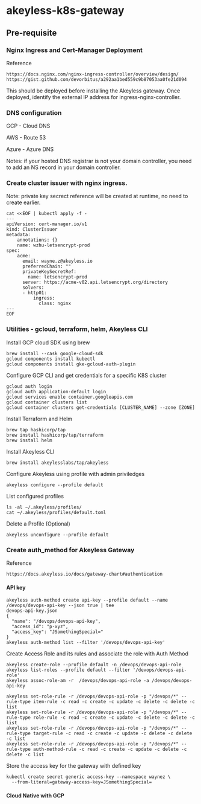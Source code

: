 # akeyless-k8s-gateway

## Pre-requisite

### Nginx Ingress and Cert-Manager Deployment
Reference
```
https://docs.nginx.com/nginx-ingress-controller/overview/design/
https://gist.github.com/devorbitus/a292aa1bed559c9b87053aa0fe21d094
```
This should be deployed before installing the Akeyless gateway.
Once deployed, identify the external IP address for ingress-nginx-controller.

### DNS configuration 
GCP - Cloud DNS

AWS - Route 53

Azure -  Azure DNS

Notes: if your hosted DNS registrar is not your domain controller, you need to add an NS
record in your domain controller.

### Create cluster issuer with nginx ingress. 

Note: private key secrect reference will be created at runtime, no need to create earlier.
```
cat <<EOF | kubectl apply -f -
---
apiVersion: cert-manager.io/v1
kind: ClusterIssuer
metadata:
    annotations: {}
    name: wzhu-letsencrypt-prod
spec:
    acme:
      email: wayne.z@akeyless.io
      preferredChain: ""
      privateKeySecretRef:
        name: letsencrypt-prod
      server: https://acme-v02.api.letsencrypt.org/directory
      solvers:
      - http01:
          ingress:
            class: nginx
---
EOF
```

### Utilities - gcloud, terraform, helm, Akeyless CLI
Install GCP cloud SDK using brew
```
brew install --cask google-cloud-sdk
gcloud components install kubectl
gcloud components install gke-gcloud-auth-plugin
```

Configure GCP CLI and get credentials for a specific K8S cluster 
```
gcloud auth login
gcloud auth application-default login
gcloud services enable container.googleapis.com
gcloud container clusters list
gcloud container clusters get-credentials [CLUSTER_NAME] --zone [ZONE]
```

Install Terraform and Helm
```
brew tap hashicorp/tap
brew install hashicorp/tap/terraform
brew install helm
```
Install Akeyless CLI
```
brew install akeylesslabs/tap/akeyless
```

Configure Akeyless using profile with admin priviledges
```
akeyless configure --profile default 
```

List configured profiles 
```
ls -al ~/.akeyless/profiles/
cat ~/.akeyless/profiles/default.toml
```
Delete a Profile (Optional)
```
akeyless unconfigure --profile default
```

### Create auth_method for Akeyless Gateway
Reference
```
https://docs.akeyless.io/docs/gateway-chart#authentication
```

#### API key
```
akeyless auth-method create api-key --profile default --name /devops/devops-api-key --json true | tee 
devops-api-key.json
{
  "name": "/devops/devops-api-key",
  "access_id": "p-xyz",
  "access_key": "JSomethingSpecial="
}
akeyless auth-method list --filter '/devops/devops-api-key'
```

Create Access Role and its rules and associate the role with Auth Method
```
akeyless create-role --profile default -n /devops/devops-api-role
akeyless list-roles --profile default --filter '/devops/devops-api-role'
akeyless assoc-role-am -r  /devops/devops-api-role -a /devops/devops-api-key

akeyless set-role-rule -r /devops/devops-api-role -p "/devops/*" --rule-type item-rule -c read -c create -c update -c delete -c delete -c list
akeyless set-role-rule -r /devops/devops-api-role -p "/devops/*" --rule-type role-rule -c read -c create -c update -c delete -c delete -c list
akeyless set-role-rule -r /devops/devops-api-role -p "/devops/*" --rule-type target-rule -c read -c create -c update -c delete -c delete -c list
akeyless set-role-rule -r /devops/devops-api-role -p "/devops/*" --rule-type auth-method-rule -c read -c create -c update -c delete -c delete -c list
```
Store the access key for the gateway with defined key
```
kubectl create secret generic access-key --namespace waynez \
  --from-literal=gateway-access-key=JSomethingSpecial=
```
#### Cloud Native with GCP 



